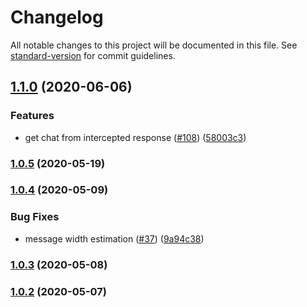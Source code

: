 # Changelog

All notable changes to this project will be documented in this file. See [standard-version](https://github.com/conventional-changelog/standard-version) for commit guidelines.

## [1.1.0](https://github.com/thwonghin/live-chat-overlay/compare/v1.0.5...v1.1.0) (2020-06-06)


### Features

* get chat from intercepted response ([#108](https://github.com/thwonghin/live-chat-overlay/issues/108)) ([58003c3](https://github.com/thwonghin/live-chat-overlay/commit/58003c348d6c1c0673a6c1712840391fde6089cc))

### [1.0.5](https://github.com/thwonghin/live-chat-overlay/compare/v1.0.4...v1.0.5) (2020-05-19)

### [1.0.4](https://github.com/thwonghin/live-chat-overlay/compare/v1.0.3...v1.0.4) (2020-05-09)


### Bug Fixes

* message width estimation ([#37](https://github.com/thwonghin/live-chat-overlay/issues/37)) ([9a94c38](https://github.com/thwonghin/live-chat-overlay/commit/9a94c389458b2d3de92f2f92cb638418368b2241))

### [1.0.3](https://github.com/thwonghin/live-chat-overlay/compare/v1.0.2...v1.0.3) (2020-05-08)

### [1.0.2](https://github.com/thwonghin/live-chat-overlay/compare/v1.0.1...v1.0.2) (2020-05-07)
